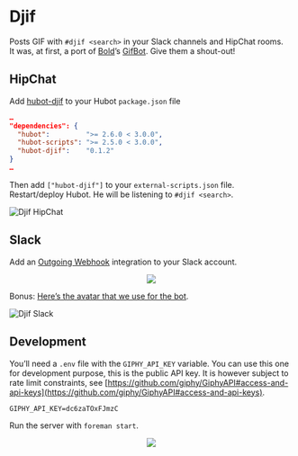 # Djif
Posts GIF with `#djif <search>` in your Slack channels and HipChat rooms.<br>
It was, at first, a port of [Bold](https://twitter.com/bold)’s [GifBot](https://github.com/bold/GifBot). Give them a shout-out!

## HipChat
Add [hubot-djif](https://www.npmjs.org/package/hubot-djif) to your Hubot `package.json` file
```json
…
"dependencies": {
  "hubot":         ">= 2.6.0 < 3.0.0",
  "hubot-scripts": ">= 2.5.0 < 3.0.0",
  "hubot-djif":    "0.1.2"
}
…
```

Then add `["hubot-djif"]` to your `external-scripts.json` file.<br>
Restart/deploy Hubot. He will be listening to `#djif <search>`.

![Djif HipChat](https://cloud.githubusercontent.com/assets/436043/2965892/677be1ce-db01-11e3-8af0-e8824905e162.png)

## Slack
Add an [Outgoing Webhook](https://your_domain.slack.com/services/new/outgoing-webhook) integration to your Slack account.
<p align="center">
  <img src="https://cloud.githubusercontent.com/assets/436043/2957504/53e6416a-daa0-11e3-8bf4-d08f3120c219.png">
</p>

Bonus: [Here’s the avatar that we use for the bot](https://s3-us-west-2.amazonaws.com/slack-files2/bot_icons/2014-05-12/2335833467_48.png).

![Djif Slack](https://cloud.githubusercontent.com/assets/436043/2965855/66d15520-db00-11e3-9fdd-31a69c0f3c3d.png)

## Development
You’ll need a `.env` file with the `GIPHY_API_KEY` variable. You can use this one for development purpose, this is the public API key. It is however subject to rate limit constraints, see [https://github.com/giphy/GiphyAPI#access-and-api-keys](https://github.com/giphy/GiphyAPI#access-and-api-keys).
```
GIPHY_API_KEY=dc6zaTOxFJmzC
```

Run the server with `foreman start`.

<p align="center">
  <a href="http://giphy.com">
    <img src="https://cloud.githubusercontent.com/assets/436043/2952524/63c5005c-da3d-11e3-87b0-e1c49ac51c1d.gif">
  </a>
</p>
